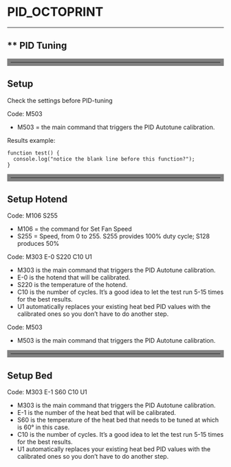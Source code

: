 # PID_OCTOPRINT

------
** PID Tuning
------

<hr style="border:8px solid gray"> </hr>

## Setup

Check the settings before PID-tuning

Code: M503
* M503 = the main command that triggers the PID Autotune calibration.

Results example:

```
function test() {
  console.log("notice the blank line before this function?");
}
```


<hr style="border:8px solid gray"> </hr>

## Setup Hotend

Code: M106 S255 

* M106 = the command for Set Fan Speed
* S255 = Speed, from 0 to 255. S255 provides 100% duty cycle; S128 produces 50%

Code: M303 E-0 S220 C10 U1

* M303 is the main command that triggers the PID Autotune calibration.
* E-0 is the hotend that will be calibrated.
* S220 is the temperature of the hotend.
* C10 is the number of cycles. It’s a good idea to let the test run 5-15 times for the best results.
* U1 automatically replaces your existing heat bed PID values with the calibrated ones so you don’t have to do another step.

Code: M503
* M503 is the main command that triggers the PID Autotune calibration.


<hr style="border:8px solid gray"> </hr>

## Setup Bed


Code: M303 E-1 S60 C10 U1
* M303 is the main command that triggers the PID Autotune calibration.
* E-1 is the number of the heat bed that will be calibrated.
* S60 is the temperature of the heat bed that needs to be tuned at which is 60° in this case.
* C10 is the number of cycles. It’s a good idea to let the test run 5-15 times for the best results.
* U1 automatically replaces your existing heat bed PID values with the calibrated ones so you don’t have to do another step.
